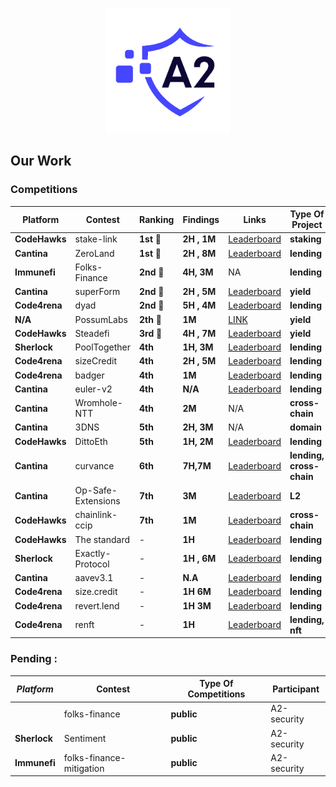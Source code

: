 <p align="center">
  <img src="A2.png" alt="A2 Security Logo" width="200"/>
</p>

## Our Work

###  Competitions 


| Platform   | Contest                | Ranking      | Findings   | Links                                                                                         | Type Of Project | Participant |
|------------|------------------------|--------------|------------|-----------------------------------------------------------------------------------------------|----------------------|-------------|
| **CodeHawks** | stake-link             | **1st** 🥇   | **2H , 1M** | [Leaderboard](https://www.codehawks.com/contests/clqf7mgla0001yeyfah59c674)                 | **staking**           | ElHaj       |
| **Cantina**  | ZeroLand               | **1st** 🥇   | **2H , 8M** | [Leaderboard](https://cantina.xyz/leaderboard/a83eaf73-9cbc-495f-8607-e55d4fdaf407)        | **lending**           | ElHaj       |
|**Immunefi**| Folks-Finance             | **2nd** 🥈| **4H, 3M**     | NA                                                                                       | **lending**               |A2-security|
| **Cantina**  | superForm              | **2nd** 🥈   | **2H , 5M** | [Leaderboard](https://cantina.xyz/leaderboard/2cd0b038-3e32-4db6-b488-0f85b6f0e49f)        | **yield**           | ElHaj       |
| **Code4rena**| dyad                   | **2nd** 🥈   | **5H , 4M** | [Leaderboard](https://code4rena.com/audits/2024-04-dyad#top)                                | **lending**           | Alix40      |
| **N/A**     | PossumLabs             | **2th** 🥈   | **1M**     | [LINK](https://github.com/shieldify-security/audits-portfolio/blob/main/reports/PossumLabs-V2-Security-Review.pdf) | **yield**          | ElHaj       |
| **CodeHawks** | Steadefi              | **3rd** 🥉   | **4H , 7M** | [Leaderboard](https://www.codehawks.com/contests/clo38mm260001la08daw5cbuf)                 | **yield**           | ElHaj       |
| **Sherlock** | PoolTogether           | **4th**     | **1H, 3M** | [Leaderboard](https://audits.sherlock.xyz/contests/225/leaderboard)                          | **lending**           | ElHaj       |
| **Code4rena**| sizeCredit             | **4th**     | **2H , 5M** | [Leaderboard](https://code4rena.com/audits/2024-06-size#top)                                | **lending**           | ElHaj       |
| **Code4rena**| badger                 | **4th**     | **1M**     | [Leaderboard](https://code4rena.com/audits/2024-06-ebtc-zap-router#top)                      | **lending**           | Alix40      |
| **Cantina**  | euler-v2               | **4th**     | **N/A**     | [Leaderboard](https://cantina.xyz/competitions/41306bb9-2bb8-4da6-95c3-66b85e11639f/leaderboard) | **lending**           | Alix40      |
| **Cantina**  | Wromhole-NTT           | **4th**     | **2M**     | N/A                                                                                           | **cross-chain**          | ElHaj       |
| **Cantina**  | 3DNS                   | **5th**     | **2H, 3M** | N/A                                                                                           | **domain**          | ElHaj       |
| **CodeHawks** | DittoEth              | **5th**     | **1H, 2M** | [Leaderboard](https://www.codehawks.com/contests/clm871gl00001mp081mzjdlwc)                 | **lending**           | ElHaj       |
| **Cantina**  | curvance               | **6th**     | **7H,7M**  | [Leaderboard](https://cantina.xyz/competitions/ac757733-81a4-43c7-8f49-17c5b135cdff/leaderboard) | **lending, cross-chain**           | Alix40      |
| **Cantina**  | Op-Safe-Extensions     | **7th**     | **3M**     | [Leaderboard](https://cantina.xyz/leaderboard/d47f8096-8858-437d-a9f5-2fe85ac9b95e)        | **L2**           | ElHaj      |
| **CodeHawks** | chainlink-ccip              | **7th**   | **1M** | [Leaderboard](https://www.codehawks.com/contests/clo38mm260001la08daw5cbuf)                 | **cross-chain**           | A2-security        |
| **CodeHawks** | The standard          | -            | **1H**     | [Leaderboard](https://www.codehawks.com/contests/clql6lvyu0001mnje1xpqcuvl)                 | **lending**           | ElHaj       |
| **Sherlock** | Exactly-Protocol       | -            | **1H , 6M**| [Leaderboard](https://audits.sherlock.xyz/contests/247/leaderboard)                          | **lending**           | ElHaj       |
| **Cantina**  | aavev3.1               | -            | **N.A**| [Leaderboard](https://cantina.xyz/competitions/5ffcedec-7e2e-4717-a3e4-e9041ca541c2/leaderboard) | **lending**           | Alix40      |
| **Code4rena**| size.credit            | -            | **1H 6M**     | [Leaderboard](https://code4rena.com/audits/2024-06-size#top)                                | **lending**           | Alix40      |
| **Code4rena**| revert.lend            | -            | **1H 3M**     | [Leaderboard](https://code4rena.com/audits/2024-03-revert-lend#top)                           | **lending**           | Alix40      |
| **Code4rena**| renft                  | -            | **1H**     | [Leaderboard](https://code4rena.com/audits/2024-01-renft#top)                                | **lending, nft**           | Alix40      |


   ###  Pending : 
  | *Platform*   | Contest               | Type Of Competitions | Participant |
  |------------|------------------------|----------------------|------------------------------------|
  | | folks-finance          | **public**          | A2-security       |
  | **Sherlock**| Sentiment        | **public**          | A2-security       |
  | **Immunefi**| folks-finance-mitigation          | **public**          | A2-security       |
